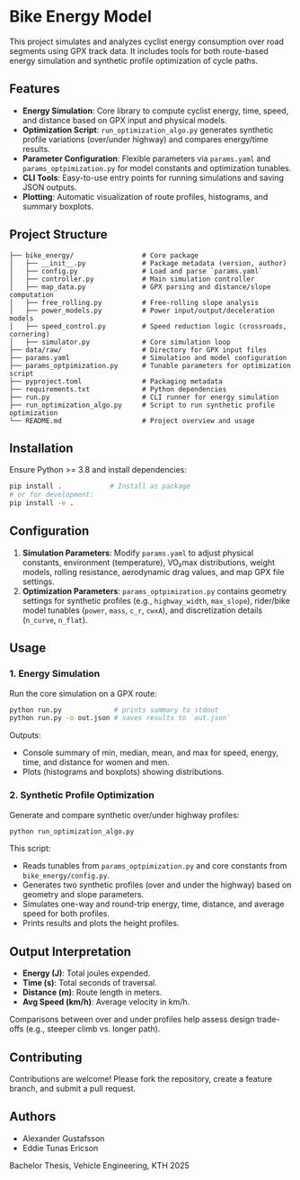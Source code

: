 # Bike Energy Model

This project simulates and analyzes cyclist energy consumption over road segments using GPX track data. It includes tools for both route-based energy simulation and synthetic profile optimization of cycle paths.

## Features

- **Energy Simulation**: Core library to compute cyclist energy, time, speed, and distance based on GPX input and physical models.
- **Optimization Script**: `run_optimization_algo.py` generates synthetic profile variations (over/under highway) and compares energy/time results.
- **Parameter Configuration**: Flexible parameters via `params.yaml` and `params_optpimization.py` for model constants and optimization tunables.
- **CLI Tools**: Easy-to-use entry points for running simulations and saving JSON outputs.
- **Plotting**: Automatic visualization of route profiles, histograms, and summary boxplots.

## Project Structure

```
├── bike_energy/                 # Core package
│   ├── __init__.py              # Package metadata (version, author)
│   ├── config.py                # Load and parse `params.yaml`
│   ├── controller.py            # Main simulation controller
│   ├── map_data.py              # GPX parsing and distance/slope computation
│   ├── free_rolling.py          # Free-rolling slope analysis
│   ├── power_models.py          # Power input/output/deceleration models
│   ├── speed_control.py         # Speed reduction logic (crossroads, cornering)
│   ├── simulator.py             # Core simulation loop
├── data/raw/                    # Directory for GPX input files
├── params.yaml                  # Simulation and model configuration
├── params_optpimization.py      # Tunable parameters for optimization script
├── pyproject.toml               # Packaging metadata
├── requirements.txt             # Python dependencies
├── run.py                       # CLI runner for energy simulation
├── run_optimization_algo.py     # Script to run synthetic profile optimization
└── README.md                    # Project overview and usage
```

## Installation

Ensure Python >= 3.8 and install dependencies:

```bash
pip install .            # Install as package
# or for development:
pip install -e .
```

## Configuration

1. **Simulation Parameters**: Modify `params.yaml` to adjust physical constants, environment (temperature), VO₂max distributions, weight models, rolling resistance, aerodynamic drag values, and map GPX file settings.
2. **Optimization Parameters**: `params_optpimization.py` contains geometry settings for synthetic profiles (e.g., `highway_width`, `max_slope`), rider/bike model tunables (`power`, `mass`, `c_r`, `cwxA`), and discretization details (`n_curve`, `n_flat`).

## Usage

### 1. Energy Simulation

Run the core simulation on a GPX route:

```bash
python run.py             # prints summary to stdout
python run.py -o out.json # saves results to `out.json`
```

Outputs:
- Console summary of min, median, mean, and max for speed, energy, time, and distance for women and men.
- Plots (histograms and boxplots) showing distributions.

### 2. Synthetic Profile Optimization

Generate and compare synthetic over/under highway profiles:

```bash
python run_optimization_algo.py
```

This script:
- Reads tunables from `params_optpimization.py` and core constants from `bike_energy/config.py`.
- Generates two synthetic profiles (over and under the highway) based on geometry and slope parameters.
- Simulates one-way and round-trip energy, time, distance, and average speed for both profiles.
- Prints results and plots the height profiles.

## Output Interpretation

- **Energy (J)**: Total joules expended.
- **Time (s)**: Total seconds of traversal.
- **Distance (m)**: Route length in meters.
- **Avg Speed (km/h)**: Average velocity in km/h.

Comparisons between over and under profiles help assess design trade-offs (e.g., steeper climb vs. longer path).

## Contributing

Contributions are welcome! Please fork the repository, create a feature branch, and submit a pull request.

## Authors

- Alexander Gustafsson
- Eddie Tunas Ericson

Bachelor Thesis, Vehicle Engineering, KTH 2025
